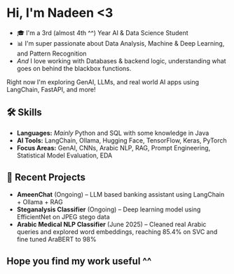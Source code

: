 # Hi, I'm Nadeen <3
- 🎓 I'm a 3rd (almost 4th ^^) Year AI & Data Science Student  
- 📊 I'm super passionate about Data Analysis, Machine & Deep Learning, and Pattern Recognition
- _And_ I love working with Databases & backend logic, understanding what goes on behind the blackbox functions.

Right now I'm exploring GenAI, LLMs, and real world AI apps using LangChain, FastAPI, and more!

## 🛠️ Skills
- **Languages:** _Mainly_ Python and SQL with some knowledge in Java
- **AI Tools:** LangChain, Ollama, Hugging Face, TensorFlow, Keras, PyTorch 
- **Focus Areas:** GenAI, CNNs, Arabic NLP, RAG, Prompt Engineering, Statistical Model Evaluation, EDA

## 🚀 Recent Projects
- **AmeenChat** (Ongoing) – LLM based banking assistant using LangChain + Ollama + RAG 
- **Steganalysis Classifier** (Ongoing) – Deep learning model using EfficientNet on JPEG stego data
- **Arabic Medical NLP Classifier** (June 2025) – Cleaned real Arabic queries and explored word embeddings, reaching 85.4% on SVC and fine tuned AraBERT to 98%

## Hope you find my work useful ^^
<!---
ncdeenali/ncdeenali is a ✨ special ✨ repository because its `README.md` (this file) appears on your GitHub profile.
You can click the Preview link to take a look at your changes.
--->

